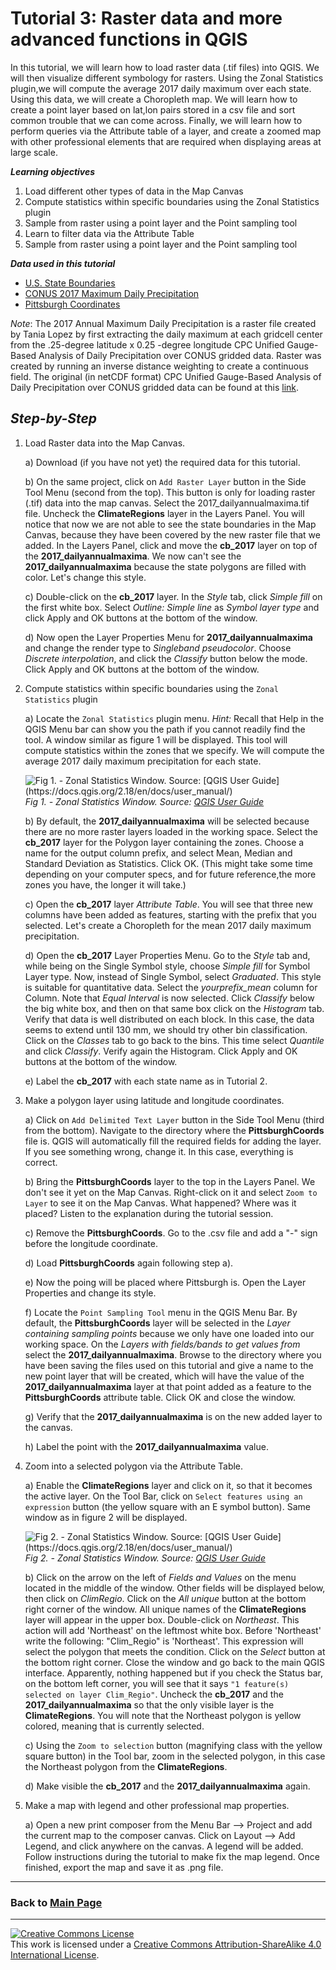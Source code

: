 # Tutorial 3: Raster data and more advanced functions in QGIS

In this tutorial, we will learn how to load raster data (.tif files) into QGIS. We will then visualize different symbology for rasters. Using the Zonal Statistics plugin,we will compute the average 2017 daily maximum over each state. Using this data, we will create a Choropleth map. We will learn how to create a point layer based on lat,lon pairs stored in a csv file and sort common trouble that we can come across. Finally, we will learn how to perform queries via the Attribute table of a layer, and create a zoomed map with other professional elements that are required when displaying areas at large scale.

**_Learning objectives_**

1. Load different other types of data in the Map Canvas
2. Compute statistics within specific boundaries using the Zonal Statistics plugin
3. Sample from raster using a point layer and the Point sampling tool
4. Learn to filter data via the Attribute Table
5. Sample from raster using a point layer and the Point sampling tool


**_Data used in this tutorial_**
* [U.S. State Boundaries](https://www.census.gov/geo/maps-data/data/cbf/cbf_state.html)
* [CONUS 2017 Maximum Daily Precipitation](data/2017_dailyannualmaxima.tif)
* [Pittsburgh Coordinates](data/PittsburghCoords.csv)

*Note*: The 2017 Annual Maximum Daily Precipitation is a raster file created by Tania Lopez by first extracting the daily maximum at each gridcell center from the .25-degree latitude x 0.25 -degree longitude CPC Unified Gauge-Based Analysis of Daily Precipitation over CONUS gridded data. Raster was created by running an inverse distance weighting to create a continuous field. The original (in netCDF format) CPC Unified Gauge-Based Analysis of Daily Precipitation over CONUS gridded data can be found at this [link](https://www.esrl.noaa.gov/psd/data/gridded/data.unified.daily.conus.html).

## **_Step-by-Step_**

1. Load Raster data into the Map Canvas.

    a) Download (if you have not yet) the required data for this tutorial.

    b) On the same project, click on `Add Raster Layer` button in the Side Tool Menu (second from the top). This button is only for loading raster (.tif) data into the map canvas. Select the 2017_dailyannualmaxima.tif file. Uncheck the **ClimateRegions** layer in the Layers Panel. You will notice that now we are not able to see the state boundaries in the Map Canvas, because they have been covered by the new raster file that we added. In the Layers Panel, click and move the **cb_2017** layer on top of the **2017_dailyannualmaxima**. We now can't see the **2017_dailyannualmaxima** because the state polygons are filled with color. Let's change this style.

    c) Double-click on the **cb_2017** layer. In the _Style_ tab, click _Simple fill_ on the first white box. Select _Outline: Simple line_ as _Symbol layer type_ and click Apply and OK buttons at the bottom of the window.

    d) Now open the Layer Properties Menu for **2017_dailyannualmaxima** and change the render type to _Singleband pseudocolor_. Choose _Discrete interpolation_, and click the _Classify_ button below the mode. Click Apply and OK buttons at the bottom of the window.

2. Compute statistics within specific boundaries using the `Zonal Statistics` plugin

    a) Locate the `Zonal Statistics` plugin menu. _Hint:_ Recall that Help in the QGIS Menu bar can show you the path if you cannot readily find the tool. A window similar as figure 1 will be displayed. This tool will compute statistics within the zones that we specify. We will compute the average 2017 daily maximum precipitation for each state.


    ![Fig 1. - Zonal Statistics Window. Source: [QGIS User Guide] (https://docs.qgis.org/2.18/en/docs/user_manual/)](https://www.qgis.org/tr/_images/d86b8eb8a72d26a0fcb0bf043c9189e14a4ae125.png)
    _Fig 1. - Zonal Statistics Window. Source: [QGIS User Guide](https://docs.qgis.org/2.18/en/docs/user_manual/)_

    b) By default, the **2017_dailyannualmaxima** will be selected because there are no more raster layers loaded in the working space. Select the **cb_2017** layer for the Polygon layer containing the zones. Choose a name for the output column prefix, and select Mean, Median and Standard Deviation as Statistics. Click OK. (This might take some time depending on your computer specs, and for future reference,the more zones you have, the longer it will take.)

    c) Open the **cb_2017** layer _Attribute Table_. You will see that three new columns have been added as features, starting with the prefix that you selected. Let's create a Choropleth for the mean 2017 daily maximum precipitation.

    d) Open the **cb_2017** Layer Properties Menu. Go to the _Style_ tab and, while being on the Single Symbol style, choose _Simple fill_ for Symbol Layer type. Now, instead of Single Symbol, select _Graduated_. This style is suitable for quantitative data. Select the _yourprefix_mean_ column for Column. Note that _Equal Interval_ is now selected. Click _Classify_ below the big white box, and then on that same box click on the _Histogram_ tab. Verify that data is well distributed on each block. In this case, the data seems to extend until 130 mm, we should try other bin classification. Click on the _Classes_ tab to go back to the bins. This time select _Quantile_ and click _Classify_. Verify again the Histogram. Click Apply and OK buttons at the bottom of the window.

    e) Label the **cb_2017** with each state name as in Tutorial 2.

3. Make a polygon layer using latitude and longitude coordinates.

    a) Click on `Add Delimited Text Layer` button in the Side Tool Menu (third from the bottom). Navigate to the directory where the **PittsburghCoords** file is. QGIS will automatically fill the required fields for adding the layer. If you see something wrong, change it. In this case, everything is correct.

    b) Bring the **PittsburghCoords** layer to the top in the Layers Panel. We don't see it yet on the Map Canvas. Right-click on it and select `Zoom to Layer` to see it on the Map Canvas. What happened? Where was it placed? Listen to the explanation during the tutorial session.

    c) Remove the **PittsburghCoords**. Go to the .csv file and add a "-" sign before the longitude coordinate.

    d) Load **PittsburghCoords** again following step a).

    e) Now the poing will be placed where Pittsburgh is. Open the Layer Properties and change its style.

    f) Locate the `Point Sampling Tool` menu in the QGIS Menu Bar. By default, the **PittsburghCoords** layer will be selected in the _Layer containing sampling points_ because we only have one loaded into our working space. On the _Layers with fields/bands to get values from_ select the **2017_dailyannualmaxima**. Browse to the directory where you have been saving the files used on this tutorial and give a name to the new point layer that will be created, which will have the value of the **2017_dailyannualmaxima** layer at that point added as a feature to the **PittsburghCoords** attribute table. Click OK and close the window.

    g) Verify that the **2017_dailyannualmaxima** is on the new added layer to the canvas.

    h) Label the point with the **2017_dailyannualmaxima** value.


4. Zoom into a selected polygon via the Attribute Table.

    a) Enable the **ClimateRegions** layer and click on it, so that it becomes the active layer. On the Tool Bar, click on `Select features using an expression` button (the yellow square with an E symbol button). Same window as in figure 2 will be displayed.

    ![Fig 2. - Zonal Statistics Window. Source: [QGIS User Guide] (https://docs.qgis.org/2.18/en/docs/user_manual/)](https://docs.qgis.org/2.18/en/_images/function_list.png)
    _Fig 2. - Zonal Statistics Window. Source: [QGIS User Guide](https://docs.qgis.org/2.18/en/docs/user_manual/)_

    b) Click on the arrow on the left of _Fields and Values_ on the menu located in the middle of the window. Other fields will be displayed below, then click on _ClimRegio_. Click on the _All unique_ button at the bottom right corner of the window. All unique names of the **ClimateRegions** layer will appear in the upper box. Double-click on _Northeast_. This action will add 'Northeast' on the leftmost white box. Before 'Northeast' write the following: "Clim_Regio" is 'Northeast'. This expression will select the polygon that meets the condition. Click on the _Select_ button at the bottom right corner. Close the window and go back to the main QGIS interface. Apparently, nothing happened but if you check the Status bar, on the bottom left corner, you will see that it says `"1 feature(s) selected on layer Clim_Regio"`. Uncheck the **cb_2017** and the **2017_dailyannualmaxima** so that the only visible layer is the **ClimateRegions**. You will note that the Northeast polygon is yellow colored, meaning that is currently selected.

    c) Using the `Zoom to selection` button (magnifying class with the yellow square button) in the Tool bar, zoom in the selected polygon, in this case the Northeast polygon from the **ClimateRegions**.

    d) Make visible the **cb_2017** and the **2017_dailyannualmaxima** again.

5. Make a map with legend and other professional map properties.

    a) Open a new print composer from the Menu Bar --> Project and add the current map to the composer canvas. Click on Layout --> Add Legend, and click anywhere on the canvas. A legend will be added. Follow instructions during the tutorial to make fix the map legend. Once finished, export the map and save it as .png file.

---

### Back to [Main Page](https://mushimu.github.io/qgis-tutorial/)

---

<a rel="license" href="http://creativecommons.org/licenses/by-sa/4.0/"><img alt="Creative Commons License" style="border-width:0" src="https://i.creativecommons.org/l/by-sa/4.0/88x31.png" /></a><br />This work is licensed under a <a rel="license" href="http://creativecommons.org/licenses/by-sa/4.0/">Creative Commons Attribution-ShareAlike 4.0 International License</a>.
